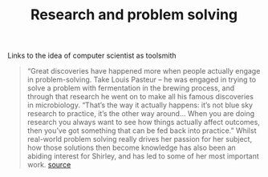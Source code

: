 ﻿---
title: Research and problem solving
---
Links to the idea of computer scientist as toolsmith
> “Great discoveries have happened more when people actually engage in problem-solving. Take Louis Pasteur – he was engaged in trying to solve a problem with fermentation in the brewing process, and through that research he went on to make all his famous discoveries in microbiology.
> “That’s the way it actually happens: it’s not blue sky research to practice, it’s the other way around... When you are doing research you always want to see how things actually affect outcomes, then you’ve got something that can be fed back into practice.”
> Whilst real-world problem solving really drives her passion for her subject, how those solutions then become knowledge has also been an abiding interest for Shirley, and has led to some of her most important work. [source](http://genderinstitute.anu.edu.au/programmer-professor-motherhood)